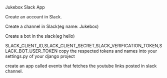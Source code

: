 Jukebox Slack App

Create an account in Slack.

Create a channel in Slack(eg name: Jukebox)

Create a bot in the slack(eg hello)

SLACK_CLIENT_ID,SLACK_CLIENT_SECRET,SLACK_VERIFICATION_TOKEN,SLACK_BOT_USER_TOKEN copy the respected tokens and names into your settings.py of your django project

create an app called events that fetches the youtube links posted in slack channel.
